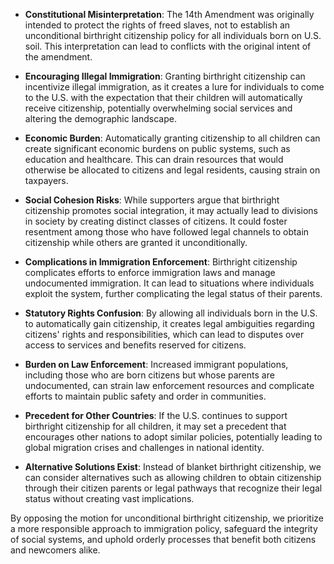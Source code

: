 - **Constitutional Misinterpretation**: The 14th Amendment was originally intended to protect the rights of freed slaves, not to establish an unconditional birthright citizenship policy for all individuals born on U.S. soil. This interpretation can lead to conflicts with the original intent of the amendment.

- **Encouraging Illegal Immigration**: Granting birthright citizenship can incentivize illegal immigration, as it creates a lure for individuals to come to the U.S. with the expectation that their children will automatically receive citizenship, potentially overwhelming social services and altering the demographic landscape.

- **Economic Burden**: Automatically granting citizenship to all children can create significant economic burdens on public systems, such as education and healthcare. This can drain resources that would otherwise be allocated to citizens and legal residents, causing strain on taxpayers.

- **Social Cohesion Risks**: While supporters argue that birthright citizenship promotes social integration, it may actually lead to divisions in society by creating distinct classes of citizens. It could foster resentment among those who have followed legal channels to obtain citizenship while others are granted it unconditionally.

- **Complications in Immigration Enforcement**: Birthright citizenship complicates efforts to enforce immigration laws and manage undocumented immigration. It can lead to situations where individuals exploit the system, further complicating the legal status of their parents.

- **Statutory Rights Confusion**: By allowing all individuals born in the U.S. to automatically gain citizenship, it creates legal ambiguities regarding citizens' rights and responsibilities, which can lead to disputes over access to services and benefits reserved for citizens.

- **Burden on Law Enforcement**: Increased immigrant populations, including those who are born citizens but whose parents are undocumented, can strain law enforcement resources and complicate efforts to maintain public safety and order in communities.

- **Precedent for Other Countries**: If the U.S. continues to support birthright citizenship for all children, it may set a precedent that encourages other nations to adopt similar policies, potentially leading to global migration crises and challenges in national identity.

- **Alternative Solutions Exist**: Instead of blanket birthright citizenship, we can consider alternatives such as allowing children to obtain citizenship through their citizen parents or legal pathways that recognize their legal status without creating vast implications.

By opposing the motion for unconditional birthright citizenship, we prioritize a more responsible approach to immigration policy, safeguard the integrity of social systems, and uphold orderly processes that benefit both citizens and newcomers alike.